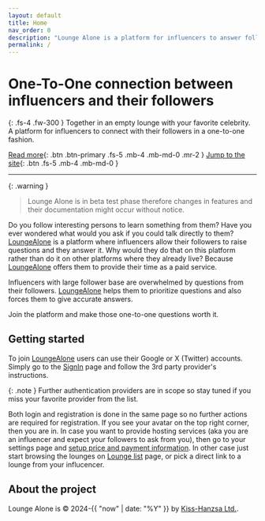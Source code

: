 ```yaml
---
layout: default
title: Home
nav_order: 0
description: "Lounge Alone is a platform for influencers to answer followers questions."
permalink: /
---
```


# One-To-One connection between influencers and their followers

{: .fs-4 .fw-300 }
Together in an empty lounge with your favorite celebrity. A platform for influencers to connect with their followers in a one-to-one fashion.

[Read more](#getting-started){: .btn .btn-primary .fs-5 .mb-4 .mb-md-0 .mr-2 }
[Jump to the site][LoungeAlone]{: .btn .fs-5 .mb-4 .mb-md-0 }

---

{: .warning }

> Lounge Alone is in beta test phase therefore changes in features and their documentation might occur without notice.

Do you follow interesting persons to learn something from them? Have you ever wondered what would you ask if you could talk directly to them? [LoungeAlone] is a platform where influencers allow their followers to raise questions and they answer it. Why would they do that on this platform rather than do it on other platforms where they already live? Because [LoungeAlone] offers them to provide their time as a paid service.

Influencers with large follower base are overwhelmed by questions from their followers. [LoungeAlone] helps them to prioritize questions and also forces them to give accurate answers.

Join the platform and make those one-to-one questions worth it.

## Getting started

To join [LoungeAlone] users can use their Google or X (Twitter) accounts. Simply go to the [SignIn] page and follow the 3rd party provider's instructions.

{: .note }
Further authentication providers are in scope so stay tuned if you miss your favorite provider from the list.

Both login and registration is done in the same page so no further actions are required for registration. If you see your avatar on the top right corner, then you are in. In case you want to provide hosting services (aka you are an influencer and expect your followers to ask from you), then go to your settings page and [setup price and payment information](/setup.html). In other case just start browsing the lounges on [Lounge list](https://loungealone.netlify.app/lounge/list) page, or pick a direct link to a lounge from your influcencer.

## About the project

Lounge Alone is &copy; 2024-{{ "now" | date: "%Y" }} by [Kiss-Hanzsa Ltd.](https://kisshanzsa.hu).

[LoungeAlone]: https://loungealone.netlify.app
[SignIn]: https://loungealone.netlify.app/auth/signin

